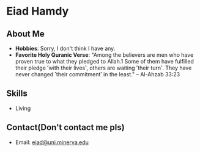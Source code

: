 # Eiad Hamdy

## About Me
- **Hobbies**: Sorry, I don't think I have any.
- **Favorite Holy Quranic Verse**: "Among the believers are men who have proven true to what they pledged to Allah.1 Some of them have fulfilled their pledge ˹with their lives˺, others are waiting ˹their turn˺. They have never changed ˹their commitment˺ in the least." – Al-Ahzab 33:23

## Skills
- Living


## Contact(Don't contact me pls)
- Email: eiad@uni.minerva.edu